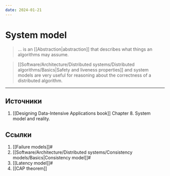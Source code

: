 ```yaml
---
date: 2024-01-21
---
```

# System model

> ... is an [[Abstraction|abstraction]] that describes what things an algorithms may assume.

> [[Software/Architecture/Distributed systems/Distributed algorithms/Basics|Safety and liveness properties]] and system models are very useful for reasoning about the correctness of a distributed algorithm.

---

## Источники

1. [[Designing Data-Intensive Applications book]] Chapter 8. System model and reality.

## Ссылки

1. [[Failure models]]#
1. [[Software/Architecture/Distributed systems/Consistency models/Basics|Consistency model]]#
1. [[Latency model]]#
1. [[CAP theorem]]
